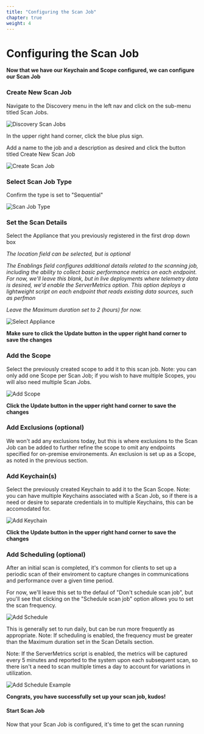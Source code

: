 ```yaml
---
title: "Configuring the Scan Job" 
chapter: true
weight: 4 
---
```


# Configuring the Scan Job
**Now that we have our Keychain and Scope configured, we can configure our Scan Job**

### Create New Scan Job
Navigate to the Discovery menu in the left nav and click on the sub-menu titled Scan Jobs.

![Discovery Scan Jobs](/images/scanjobs.PNG)

In the upper right hand corner, click the blue plus sign.

Add a name to the job and a description as desired and click the button titled Create New Scan Job

![Create Scan Job](/images/createscanjob.PNG)

### Select Scan Job Type

Confirm the type is set to "Sequential"

![Scan Job Type](/images/scanjobtype.PNG)

### Set the Scan Details

Select the Appliance that you previously registered in the first drop down box

*The location field can be selected, but is optional*

*The Enablings field configures additional details related to the scanning job, including the ability to collect basic performance metrics on each endpoint.  For now, we'll leave this blank, but in live deployments where telemetry data is desired, we'd enable the ServerMetrics option.  This option deploys a lightweight script on each endpoint that reads existing data sources, such as perfmon*

*Leave the Maximum duration set to 2 (hours) for now.*

![Select Appliance](/images/selectappliance.PNG)

**Make sure to click the Update button in the upper right hand corner to save the changes**

### Add the Scope

Select the previously created scope to add it to this scan job.  Note: you can only add one Scope per Scan Job; if you wish to have multiple Scopes, you will also need multiple Scan Jobs.  

![Add Scope](/images/addscope2.PNG)

**Click the Update button in the upper right hand corner to save the changes**

### Add Exclusions (optional)

We won't add any exclusions today, but this is where exclusions to the Scan Job can be added to further refine the scope to omit any endpoints specified for on-premise environements.  An exclusion is set up as a Scope, as noted in the previous section.

### Add Keychain(s)

Select the previously created Keychain to add it to the Scan Scope.  Note: you can have multiple Keychains associated with a Scan Job, so if there is a need or desire to separate credentials in to multiple Keychains, this can be accomodated for.

![Add Keychain](/images/addkeychain.PNG)

**Click the Update button in the upper right hand corner to save the changes**

### Add Scheduling (optional)

After an initial scan is completed, it's common for clients to set up a periodic scan of their enviroment to capture changes in communications and performance over a given time period.  

For now, we'll leave this set to the defaul of "Don't schedule scan job", but you'll see that clicking on the "Schedule scan job" option allows you to set the scan frequency.

![Add Schedule](/images/addschedule.PNG)

This is generally set to run daily, but can be run more frequently as appropriate.  Note: If scheduling is enabled, the frequency must be greater than the Maximum duration set in the Scan Details section.

Note: If the ServerMetrics script is enabled, the metrics will be captured every 5 minutes and reported to the system upon each subsequent scan, so there isn't a need to scan multiple times a day to account for variations in utilization.  

![Add Schedule Example](/images/addschedule2.PNG)

**Congrats, you have successfully set up your scan job, kudos!**


#### Start Scan Job 
Now that your Scan Job is configured, it's time to get the scan running
